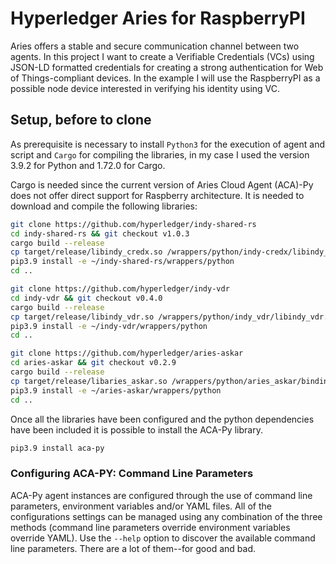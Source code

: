 # Hyperledger Aries for RaspberryPI

Aries offers a stable and secure communication channel between two agents. In this project I want to create a Verifiable Credentials (VCs) using JSON-LD formatted credentials for creating a strong authentication for Web of Things-compliant devices.
In the example I will use the RaspberryPI as a possible node device interested in verifying his identity using VC.

## Setup, before to clone

As prerequisite is necessary to install `Python3` for the execution of agent and script and `Cargo` for compiling the libraries, in my case I used the version 3.9.2 for Python and 1.72.0 for Cargo.

Cargo is needed since the current version of Aries Cloud Agent (ACA)-Py does not offer direct support for Raspberry architecture. It is needed to download and compile the following libraries:
```bash
git clone https://github.com/hyperledger/indy-shared-rs
cd indy-shared-rs && git checkout v1.0.3
cargo build --release
cp target/release/libindy_credx.so /wrappers/python/indy-credx/libindy_credx.so
pip3.9 install -e ~/indy-shared-rs/wrappers/python
cd ..
```
```bash
git clone https://github.com/hyperledger/indy-vdr
cd indy-vdr && git checkout v0.4.0
cargo build --release
cp target/release/libindy_vdr.so /wrappers/python/indy_vdr/libindy_vdr.so
pip3.9 install -e ~/indy-vdr/wrappers/python
cd ..
```
```bash
git clone https://github.com/hyperledger/aries-askar
cd aries-askar && git checkout v0.2.9
cargo build --release
cp target/release/libaries_askar.so /wrappers/python/aries_askar/bindings/libaries_askar.so
pip3.9 install -e ~/aries-askar/wrappers/python
cd ..
```
Once all the libraries have been configured and the python dependencies have been included it is possible to install the ACA-Py library.
```bash
pip3.9 install aca-py
```
### Configuring ACA-PY: Command Line Parameters

ACA-Py agent instances are configured through the use of command line
parameters, environment variables and/or YAML files. All of the configurations
settings can be managed using any combination of the three methods (command line
parameters override environment variables override YAML). Use the `--help`
option to discover the available command line parameters. There are a lot of
them--for good and bad.
